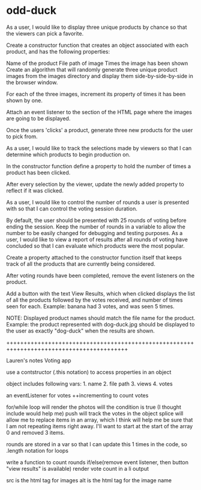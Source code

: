 # odd-duck
As a user, I would like to display three unique products by chance so that the viewers can pick a favorite.

Create a constructor function that creates an object associated with each product, and has the following properties:

Name of the product
File path of image
Times the image has been shown
Create an algorithm that will randomly generate three unique product images from the images directory and display them side-by-side-by-side in the browser window.

For each of the three images, increment its property of times it has been shown by one.

Attach an event listener to the section of the HTML page where the images are going to be displayed.

Once the users 'clicks' a product, generate three new products for the user to pick from.

As a user, I would like to track the selections made by viewers so that I can determine which products to begin production on.

In the constructor function define a property to hold the number of times a product has been clicked.

After every selection by the viewer, update the newly added property to reflect if it was clicked.

As a user, I would like to control the number of rounds a user is presented with so that I can control the voting session duration.

By default, the user should be presented with 25 rounds of voting before ending the session.
Keep the number of rounds in a variable to allow the number to be easily changed for debugging and testing purposes.
As a user, I would like to view a report of results after all rounds of voting have concluded so that I can evaluate which products were the most popular.

Create a property attached to the constructor function itself that keeps track of all the products that are currently being considered.

After voting rounds have been completed, remove the event listeners on the product.

Add a button with the text View Results, which when clicked displays the list of all the products followed by the votes received, and number of times seen for each. Example: banana had 3 votes, and was seen 5 times.

NOTE: Displayed product names should match the file name for the product. Example: the product represented with dog-duck.jpg should be displayed to the user as exactly "dog-duck" when the results are shown.


+++++++++++++++++++++++++++++++++++++++++++++++++++++++++++++++++++++++++++++++++++++++++

Lauren's notes
Voting app

use a contstructor (.this notation) to access properties in an object

object includes following vars: 1. name 2. file path 3. views 4. votes

an eventListener for votes
++incrementing to count votes

for/while loop will render the photos will the condition is true (I thought include would help me)
push will track the votes in the object
splice will allow me to replace items in an array, which I think will help me be sure that I am not repeating items right away. I'll want to start at the start of the array 0 and removed 3 items.

rounds are stored in a var so that I can update this 1 times in the code, so .length notation for loops

write a function to count rounds
if/else(remove event listener, then button "view results" is available)
render vote count in a li output

src is the html tag for images alt is the html tag for the image name
